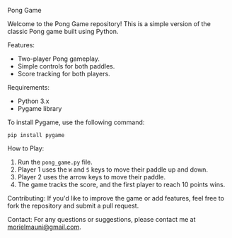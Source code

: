Pong Game

Welcome to the Pong Game repository! This is a simple version of the classic Pong game built using Python.

Features:
- Two-player Pong gameplay.
- Simple controls for both paddles.
- Score tracking for both players.
  
Requirements:
- Python 3.x
- Pygame library

To install Pygame, use the following command:
```
pip install pygame
```

How to Play:
1. Run the `pong_game.py` file.
2. Player 1 uses the `W` and `S` keys to move their paddle up and down.
3. Player 2 uses the arrow keys to move their paddle.
4. The game tracks the score, and the first player to reach 10 points wins.

Contributing:
If you'd like to improve the game or add features, feel free to fork the repository and submit a pull request.

Contact:
For any questions or suggestions, please contact me at morielmauni@gmail.com.

